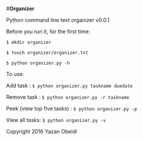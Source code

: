 #**Organizer**

Python command line text organizer v0.0.1

Before you run it, for the first time:

```$ mkdir organizer```

```$ touch organizer/organizer.txt```

```$ python organizer.py -h```


To use:

Add task : ```$ python organizer.py taskname duedate```

Remove task : ```$ python organizer.py -r taskname```

Peek (view top five tasks) : ```$ python organizer.py -p```

View all tasks: ```$ python organizer.py -v```


Copyright 2016 Yazan Obeidi
